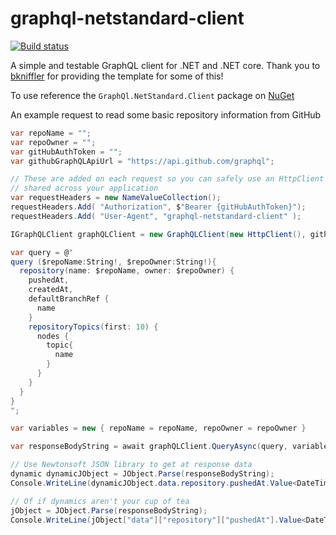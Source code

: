 # graphql-netstandard-client
[![Build status](https://ci.appveyor.com/api/projects/status/bmovyxbqfxjxkigd?svg=true)](https://ci.appveyor.com/project/Firenza/graphql-netstandard-client)

A simple and testable GraphQL client for .NET and .NET core. Thank you to [bkniffler](https://github.com/bkniffler/graphql-net-client) for providing the template for some of this! 

To use reference the `GraphQl.NetStandard.Client` package on [NuGet](https://www.nuget.org/packages/GraphQl.NetStandard.Client/)

An example request to read some basic repository information from GitHub
```csharp
var repoName = "";
var repoOwner = "";
var gitHubAuthToken = "";
var githubGraphQLApiUrl = "https://api.github.com/graphql";

// These are added on each request so you can safely use an HttpClient instance that is 
// shared across your application
var requestHeaders = new NameValueCollection();
requestHeaders.Add( "Authorization", $"Bearer {gitHubAuthToken}");
requestHeaders.Add( "User-Agent", "graphql-netstandard-client" );

IGraphQLClient graphQLClient = new GraphQLClient(new HttpClient(), githubGraphQLApiUrl, requestHeaders);

var query = @"
query ($repoName:String!, $repoOwner:String!){
  repository(name: $repoName, owner: $repoOwner) {
    pushedAt,
    createdAt,
    defaultBranchRef {
      name
    }
    repositoryTopics(first: 10) {
      nodes {
        topic{
          name
        }
      }
    }
  }
}
";

var variables = new { repoName = repoName, repoOwner = repoOwner }

var responseBodyString = await graphQLClient.QueryAsync(query, variables);

// Use Newtonsoft JSON library to get at response data
dynamic dynamicJObject = JObject.Parse(responseBodyString);
Console.WriteLine(dynamicJObject.data.repository.pushedAt.Value<DateTime>());

// Of if dynamics aren't your cup of tea
jObject = JObject.Parse(responseBodyString);
Console.WriteLine(jObject["data"]["repository"]["pushedAt"].Value<DateTime>());
```
